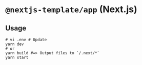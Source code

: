 # `@nextjs-template/app` (Next.js)

## Usage

```
# vi .env # Update
yarn dev
# or
yarn build #=> Output files to `/.next/*`
yarn start
```
